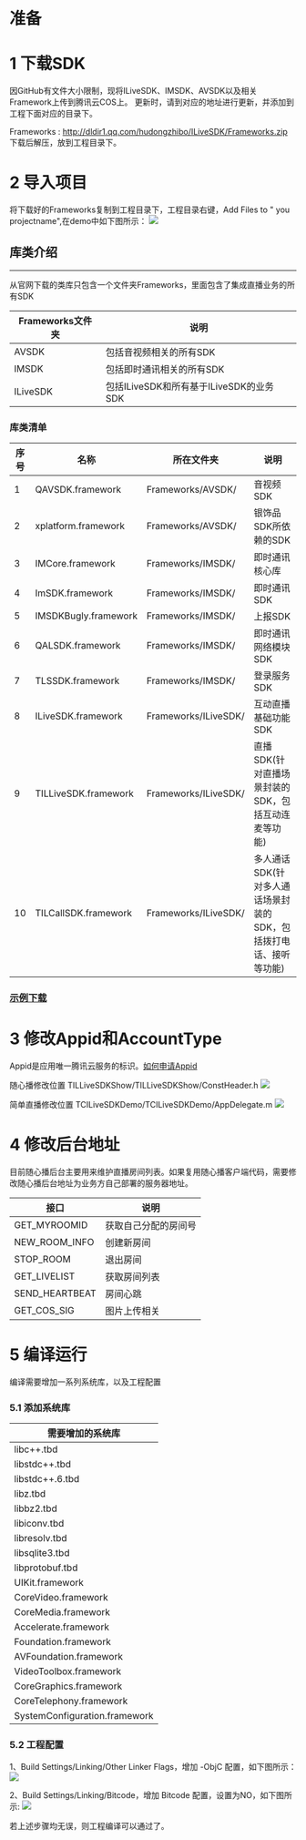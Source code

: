 # 准备

# 1 下载SDK

因GitHub有文件大小限制，现将ILiveSDK、IMSDK、AVSDK以及相关Framework上传到腾讯云COS上。 更新时，请到对应的地址进行更新，并添加到工程下面对应的目录下。

Frameworks : http://dldir1.qq.com/hudongzhibo/ILiveSDK/Frameworks.zip 下载后解压，放到工程目录下。


# 2 导入项目
将下载好的Frameworks复制到工程目录下，工程目录右键，Add Files to " you projectname",在demo中如下图所示：
![](//mc.qcloudimg.com/static/img/03ddb3785250513b0cb7b0fee2380a11/image.png)

## 库类介绍
-----
从官网下载的类库只包含一个文件夹Frameworks，里面包含了集成直播业务的所有SDK

|Frameworks文件夹|说明|
|---|---|
|AVSDK|包括音视频相关的所有SDK|
|IMSDK|包括即时通讯相关的所有SDK|
|ILiveSDK|包括ILiveSDK和所有基于ILiveSDK的业务SDK|

### 库类清单
|序号|名称|所在文件夹|说明|
|---|---|---|---|
|1|QAVSDK.framework|Frameworks/AVSDK/|音视频SDK|
|2|xplatform.framework|Frameworks/AVSDK/|银饰品SDK所依赖的SDK|
|3|IMCore.framework|Frameworks/IMSDK/|即时通讯核心库|
|4|ImSDK.framework|Frameworks/IMSDK/|即时通讯SDK|
|5|IMSDKBugly.framework|Frameworks/IMSDK/|上报SDK|
|6|QALSDK.framework|Frameworks/IMSDK/|即时通讯网络模块SDK|
|7|TLSSDK.framework|Frameworks/IMSDK/|登录服务SDK|
|8|ILiveSDK.framework|Frameworks/ILiveSDK/|互动直播基础功能SDK|
|9|TILLiveSDK.framework|Frameworks/ILiveSDK/|直播SDK(针对直播场景封装的SDK，包括互动连麦等功能)|
|10|TILCallSDK.framework|Frameworks/ILiveSDK/|多人通话SDK(针对多人通话场景封装的SDK，包括拨打电话、接听等功能)|

### [示例下载](https://github.com/zhaoyang21cn/ILiveSDK_iOS_Demos/tree/master/TCILiveSDKDemo)

# 3 修改Appid和AccountType
Appid是应用唯一腾讯云服务的标识。[如何申请Appid](https://www.qcloud.com/doc/product/268/4899)

随心播修改位置
TILLiveSDKShow/TILLiveSDKShow/ConstHeader.h
![](//mc.qcloudimg.com/static/img/78f29b400ff3c1eff1546ade73384dda/image.png)

简单直播修改位置
TCILiveSDKDemo/TCILiveSDKDemo/AppDelegate.m
![](//mc.qcloudimg.com/static/img/720f74698250772e5d1471df78b76892/image.png)


# 4 修改后台地址
目前随心播后台主要用来维护直播房间列表。如果复用随心播客户端代码，需要修改随心播后台地址为业务方自己部署的服务器地址。 <br />     

| 接口| 说明 |
|---------|---------|
| GET_MYROOMID | 获取自己分配的房间号 |
| NEW_ROOM_INFO | 创建新房间 |
| STOP_ROOM | 退出房间 |
| GET_LIVELIST | 获取房间列表 |
| SEND_HEARTBEAT | 房间心跳 |
| GET_COS_SIG | 图片上传相关 |


# 5 编译运行
编译需要增加一系列系统库，以及工程配置
### 5.1 添加系统库
|  需要增加的系统库 |
|------------|
|libc++.tbd|
|libstdc++.tbd|
|libstdc++.6.tbd|
|libz.tbd|
|libbz2.tbd|
|libiconv.tbd|
|libresolv.tbd|
|libsqlite3.tbd|
|libprotobuf.tbd|
|UIKit.framework|
|CoreVideo.framework|
|CoreMedia.framework|
|Accelerate.framework|
|Foundation.framework|
|AVFoundation.framework|
|VideoToolbox.framework|
|CoreGraphics.framework|
|CoreTelephony.framework|
|SystemConfiguration.framework|

### 5.2 工程配置
1、Build Settings/Linking/Other Linker Flags，增加 -ObjC 配置，如下图所示：
![](//mc.qcloudimg.com/static/img/f473f6c580a4196af7d3d33edf140bdb/image.png)

2、Build Settings/Linking/Bitcode，增加 Bitcode 配置，设置为NO，如下图所示:
![](//mc.qcloudimg.com/static/img/f473f6c580a4196af7d3d33edf140bdb/image.png)

若上述步骤均无误，则工程编译可以通过了。
